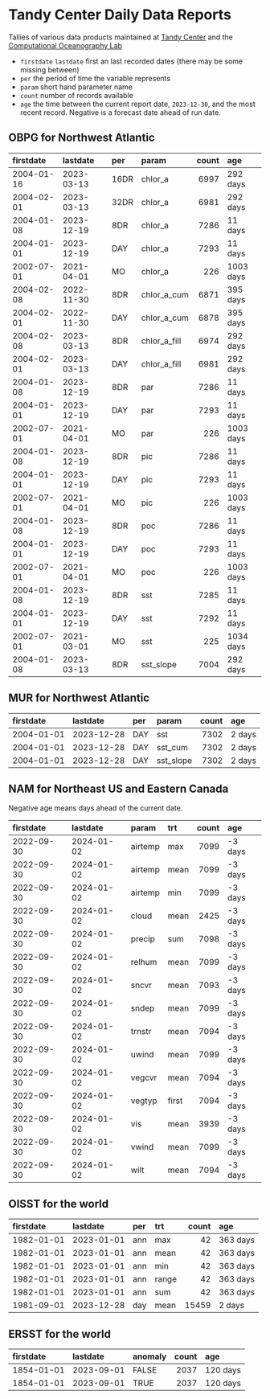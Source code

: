 Tandy Center Daily Data Reports
================

Tallies of various data products maintained at [Tandy
Center](https://www.bigelow.org/services/ocean-forecasting/) and the
[Computational Oceanography
Lab](https://www.bigelow.org/science/lab/computational-oceanography/)

- `firstdate` `lastdate` first an last recorded dates (there may be some
  missing between)
- `per` the period of time the variable represents
- `param` short hand parameter name
- `count` number of records available
- `age` the time between the current report date, `2023-12-30`, and the
  most recent record. Negative is a forecast date ahead of run date.

## OBPG for Northwest Atlantic

| firstdate  | lastdate   | per  | param        | count | age       |
|:-----------|:-----------|:-----|:-------------|------:|:----------|
| 2004-01-16 | 2023-03-13 | 16DR | chlor_a      |  6997 | 292 days  |
| 2004-02-01 | 2023-03-13 | 32DR | chlor_a      |  6981 | 292 days  |
| 2004-01-08 | 2023-12-19 | 8DR  | chlor_a      |  7286 | 11 days   |
| 2004-01-01 | 2023-12-19 | DAY  | chlor_a      |  7293 | 11 days   |
| 2002-07-01 | 2021-04-01 | MO   | chlor_a      |   226 | 1003 days |
| 2004-02-08 | 2022-11-30 | 8DR  | chlor_a_cum  |  6871 | 395 days  |
| 2004-02-01 | 2022-11-30 | DAY  | chlor_a_cum  |  6878 | 395 days  |
| 2004-02-08 | 2023-03-13 | 8DR  | chlor_a_fill |  6974 | 292 days  |
| 2004-02-01 | 2023-03-13 | DAY  | chlor_a_fill |  6981 | 292 days  |
| 2004-01-08 | 2023-12-19 | 8DR  | par          |  7286 | 11 days   |
| 2004-01-01 | 2023-12-19 | DAY  | par          |  7293 | 11 days   |
| 2002-07-01 | 2021-04-01 | MO   | par          |   226 | 1003 days |
| 2004-01-08 | 2023-12-19 | 8DR  | pic          |  7286 | 11 days   |
| 2004-01-01 | 2023-12-19 | DAY  | pic          |  7293 | 11 days   |
| 2002-07-01 | 2021-04-01 | MO   | pic          |   226 | 1003 days |
| 2004-01-08 | 2023-12-19 | 8DR  | poc          |  7286 | 11 days   |
| 2004-01-01 | 2023-12-19 | DAY  | poc          |  7293 | 11 days   |
| 2002-07-01 | 2021-04-01 | MO   | poc          |   226 | 1003 days |
| 2004-01-08 | 2023-12-19 | 8DR  | sst          |  7285 | 11 days   |
| 2004-01-01 | 2023-12-19 | DAY  | sst          |  7292 | 11 days   |
| 2002-07-01 | 2021-03-01 | MO   | sst          |   225 | 1034 days |
| 2004-01-08 | 2023-03-13 | 8DR  | sst_slope    |  7004 | 292 days  |

## MUR for Northwest Atlantic

| firstdate  | lastdate   | per | param     | count | age    |
|:-----------|:-----------|:----|:----------|------:|:-------|
| 2004-01-01 | 2023-12-28 | DAY | sst       |  7302 | 2 days |
| 2004-01-01 | 2023-12-28 | DAY | sst_cum   |  7302 | 2 days |
| 2004-01-01 | 2023-12-28 | DAY | sst_slope |  7302 | 2 days |

## NAM for Northeast US and Eastern Canada

Negative age means days ahead of the current date.

| firstdate  | lastdate   | param   | trt   | count | age     |
|:-----------|:-----------|:--------|:------|------:|:--------|
| 2022-09-30 | 2024-01-02 | airtemp | max   |  7099 | -3 days |
| 2022-09-30 | 2024-01-02 | airtemp | mean  |  7099 | -3 days |
| 2022-09-30 | 2024-01-02 | airtemp | min   |  7099 | -3 days |
| 2022-09-30 | 2024-01-02 | cloud   | mean  |  2425 | -3 days |
| 2022-09-30 | 2024-01-02 | precip  | sum   |  7098 | -3 days |
| 2022-09-30 | 2024-01-02 | relhum  | mean  |  7099 | -3 days |
| 2022-09-30 | 2024-01-02 | sncvr   | mean  |  7093 | -3 days |
| 2022-09-30 | 2024-01-02 | sndep   | mean  |  7099 | -3 days |
| 2022-09-30 | 2024-01-02 | trnstr  | mean  |  7094 | -3 days |
| 2022-09-30 | 2024-01-02 | uwind   | mean  |  7099 | -3 days |
| 2022-09-30 | 2024-01-02 | vegcvr  | mean  |  7094 | -3 days |
| 2022-09-30 | 2024-01-02 | vegtyp  | first |  7094 | -3 days |
| 2022-09-30 | 2024-01-02 | vis     | mean  |  3939 | -3 days |
| 2022-09-30 | 2024-01-02 | vwind   | mean  |  7099 | -3 days |
| 2022-09-30 | 2024-01-02 | wilt    | mean  |  7094 | -3 days |

## OISST for the world

| firstdate  | lastdate   | per | trt   | count | age      |
|:-----------|:-----------|:----|:------|------:|:---------|
| 1982-01-01 | 2023-01-01 | ann | max   |    42 | 363 days |
| 1982-01-01 | 2023-01-01 | ann | mean  |    42 | 363 days |
| 1982-01-01 | 2023-01-01 | ann | min   |    42 | 363 days |
| 1982-01-01 | 2023-01-01 | ann | range |    42 | 363 days |
| 1982-01-01 | 2023-01-01 | ann | sum   |    42 | 363 days |
| 1981-09-01 | 2023-12-28 | day | mean  | 15459 | 2 days   |

## ERSST for the world

| firstdate  | lastdate   | anomaly | count | age      |
|:-----------|:-----------|:--------|------:|:---------|
| 1854-01-01 | 2023-09-01 | FALSE   |  2037 | 120 days |
| 1854-01-01 | 2023-09-01 | TRUE    |  2037 | 120 days |
